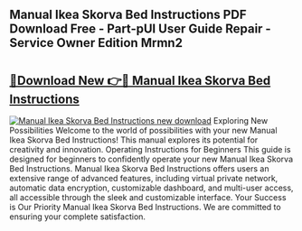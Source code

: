 ## Manual Ikea Skorva Bed Instructions PDF Download Free - Part-pUl User Guide Repair - Service Owner Edition Mrmn2

# <h2><a href="http://cf20746.oget.top/?id=Manual+Ikea+Skorva+Bed+Instructions">🔗Download New 👉🔴 Manual Ikea Skorva Bed Instructions</a></h2>

[![Manual Ikea Skorva Bed Instructions new download](https://i.imgur.com/5g1atiW.png)](http://cf20746.oget.top/?id=Manual+Ikea+Skorva+Bed+Instructions)
Exploring New Possibilities Welcome to the world of possibilities with your new Manual Ikea Skorva Bed Instructions! This manual explores its potential for creativity and innovation. Operating Instructions for Beginners This guide is designed for beginners to confidently operate your new Manual Ikea Skorva Bed Instructions. Manual Ikea Skorva Bed Instructions offers users an extensive range of advanced features, including virtual private network, automatic data encryption, customizable dashboard, and multi-user access, all accessible through the sleek and customizable interface. Your Success is Our Priority Manual Ikea Skorva Bed Instructions. We are committed to ensuring your complete satisfaction.
